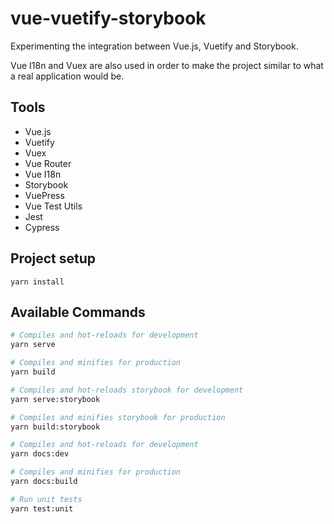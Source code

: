 # vue-vuetify-storybook
Experimenting the integration between Vue.js, Vuetify and Storybook.

Vue I18n and Vuex are also used in order to make the project similar
to what a real application would be.

## Tools
- Vue.js
- Vuetify
- Vuex
- Vue Router
- Vue I18n
- Storybook
- VuePress
- Vue Test Utils
- Jest
- Cypress

## Project setup
```
yarn install
```

## Available Commands

``` bash
# Compiles and hot-reloads for development
yarn serve

# Compiles and minifies for production
yarn build

# Compiles and hot-reloads storybook for development
yarn serve:storybook

# Compiles and minifies storybook for production
yarn build:storybook

# Compiles and hot-reloads for development
yarn docs:dev

# Compiles and minifies for production
yarn docs:build

# Run unit tests
yarn test:unit
```

